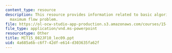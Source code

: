 ```yaml
---
content_type: resource
description: This resource provides information related to basic algorithms for the
  maximum flow problem.
file: https://ol-ocw-studio-app-production.s3.amazonaws.com/courses/15-082j-network-optimization-fall-2010/4a685a6bc6f742dfe614d303635fa62f_MIT15_082JF10_lec09.ppt
file_type: application/vnd.ms-powerpoint
resourcetype: Other
title: MIT15_082JF10_lec09.ppt
uid: 4a685a6b-c6f7-42df-e614-d303635fa62f
---
```

